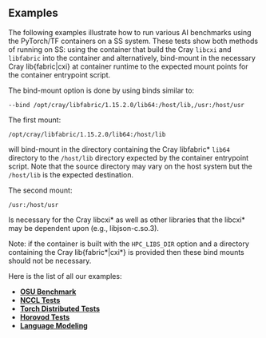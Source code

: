 ## Examples

The following examples illustrate how to run various AI benchmarks
using the PyTorch/TF containers on a SS system. These tests show both
methods of running on SS: using the container that build the Cray
`libcxi` and `libfabric` into the container and alternatively,
bind-mount in the necessary Cray lib{fabric|cxi} at container runtime
to the expected mount points for the container entrypoint script.

The bind-mount option is done by using binds similar to:

```
--bind /opt/cray/libfabric/1.15.2.0/lib64:/host/lib,/usr:/host/usr
```

The first mount:

```
/opt/cray/libfabric/1.15.2.0/lib64:/host/lib
```

will bind-mount in the directory containing the Cray libfabric* `lib64`
directory to the `/host/lib` directory expected by the container
entrypoint script. Note that the source directory may vary on the host
system but the `/host/lib` is the expected destination.

The second mount:

```
/usr:/host/usr
```

Is necessary for the Cray libcxi* as well as other libraries that the
libcxi* may be dependent upon (e.g., libjson-c.so.3).

Note: if the container is built with the `HPC_LIBS_DIR` option and a
directory containing the Cray lib{fabric*|cxi*} is provided then these
bind mounts should not be necessary.

Here is the list of all our examples:
- [**OSU Benchmark**](https://github.com/crickett-hpe/hpc-ai-envs/tree/main/examples/osu-benchmark)
- [**NCCL Tests**](https://github.com/crickett-hpe/hpc-ai-envs/tree/main/examples/nccl-tests)
- [**Torch Distributed Tests**](https://github.com/crickett-hpe/hpc-ai-envs/tree/main/examples/torch-distributed)
- [**Horovod Tests**](https://github.com/crickett-hpe/hpc-ai-envs/tree/main/examples/horovod)
- [**Language Modeling**](https://github.com/crickett-hpe/hpc-ai-envs/tree/main/examples/language-modeling)

